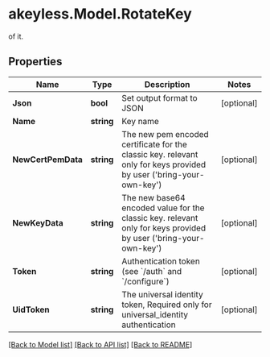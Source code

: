 # akeyless.Model.RotateKey
of it.

## Properties

Name | Type | Description | Notes
------------ | ------------- | ------------- | -------------
**Json** | **bool** | Set output format to JSON | [optional] 
**Name** | **string** | Key name | 
**NewCertPemData** | **string** | The new pem encoded certificate for the classic key. relevant only for keys provided by user (&#39;bring-your-own-key&#39;) | [optional] 
**NewKeyData** | **string** | The new base64 encoded value for the classic key. relevant only for keys provided by user (&#39;bring-your-own-key&#39;) | [optional] 
**Token** | **string** | Authentication token (see &#x60;/auth&#x60; and &#x60;/configure&#x60;) | [optional] 
**UidToken** | **string** | The universal identity token, Required only for universal_identity authentication | [optional] 

[[Back to Model list]](../README.md#documentation-for-models) [[Back to API list]](../README.md#documentation-for-api-endpoints) [[Back to README]](../README.md)

